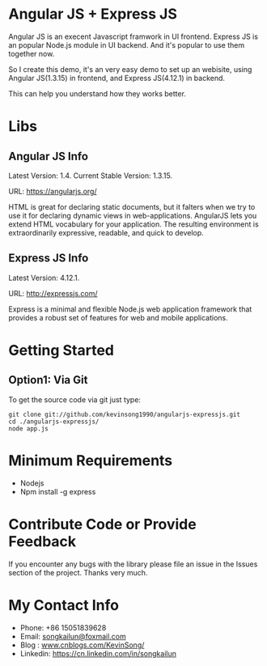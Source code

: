 # Angular JS + Express JS

Angular JS is an execent Javascript framwork in UI frontend. Express JS is an popular Node.js module in UI backend. 
And it's popular to use them together now. 

So I create this demo, it's an very easy demo to set up an webisite, using Angular JS(1.3.15) in frontend, and Express JS(4.12.1) in backend.

This can help you understand how they works better.


# Libs

## Angular JS Info

Latest Version: 1.4. Current Stable Version: 1.3.15.

URL: https://angularjs.org/

HTML is great for declaring static documents, but it falters when we try to use it for declaring dynamic views in web-applications. AngularJS lets you extend HTML vocabulary for your application. The resulting environment is extraordinarily expressive, readable, and quick to develop.

## Express JS Info

Latest Version: 4.12.1.

URL: http://expressjs.com/

Express is a minimal and flexible Node.js web application framework that provides a robust set of features for web and mobile applications.


# Getting Started

## Option1: Via Git

To get the source code via git just type:

    git clone git://github.com/kevinsong1990/angularjs-expressjs.git
    cd ./angularjs-expressjs/
    node app.js


# Minimum Requirements
* Nodejs
* Npm install -g express


# Contribute Code or Provide Feedback
If you encounter any bugs with the library please file an issue in the Issues section of the project. Thanks very much.


# My Contact Info
* Phone: +86 15051839628
* Email: songkailun@foxmail.com
* Blog : www.cnblogs.com/KevinSong/
* Linkedin: https://cn.linkedin.com/in/songkailun
